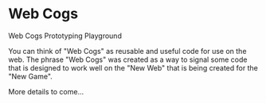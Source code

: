 # Web Cogs
Web Cogs Prototyping Playground

You can think of "Web Cogs" as reusable and useful code for use on the web.  The phrase "Web Cogs" was created as a way to signal some code that is designed to work well on the "New Web" that is being created for the "New Game".

More details to come...